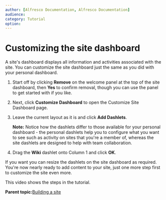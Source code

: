 ```yaml
---
author: [Alfresco Documentation, Alfresco Documentation]
audience: 
category: Tutorial
option: 
---
```


# Customizing the site dashboard

A site's dashboard displays all information and activities associated with the site. You can customize the site dashboard just the same as you did with your personal dashboard.

1.  Start off by clicking **Remove** on the welcome panel at the top of the site dashboard, then **Yes** to confirm removal, though you can use the panel to get started with if you like.

2.  Next, click **Customize Dashboard** to open the Customize Site Dashboard page.

3.  Leave the current layout as it is and click **Add Dashlets**.

    **Note:** Notice how the dashlets differ to those available for your personal dashboard - the personal dashlets help you to configure what you want to see such as activity on sites that you're a member of, whereas the site dashlets are designed to help with team collaboration.

4.  Drag the **Wiki** dashlet onto Column 1 and click **OK**.


If you want you can resize the dashlets on the site dashboard as required. You're now nearly ready to add content to your site, just one more step first to customize the site even more.

This video shows the steps in the tutorial.

  

**Parent topic:**[Building a site](../concepts/gs-building-site.md)

